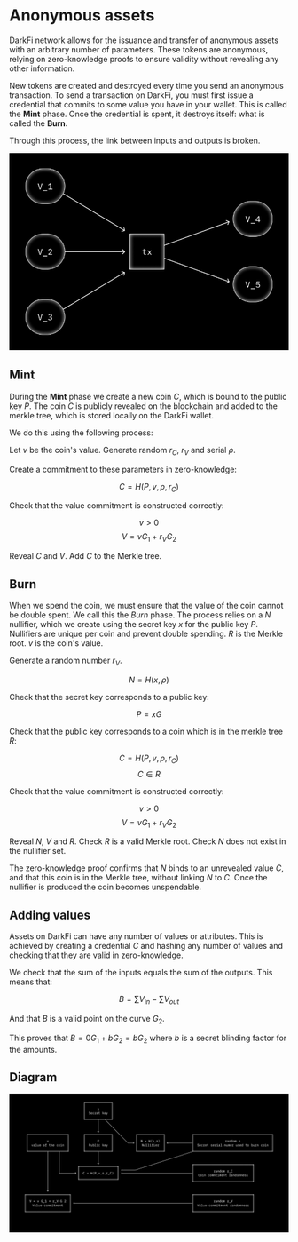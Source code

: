# Anonymous assets

DarkFi network allows for the issuance and transfer of anonymous assets
with an arbitrary number of parameters. These tokens are anonymous,
relying on zero-knowledge proofs to ensure validity without revealing
any other information.

New tokens are created and destroyed every time you send an anonymous
transaction. To send a transaction on DarkFi, you must first issue a
credential that commits to some value you have in your wallet. This is
called the **Mint** phase. Once the credential is spent, it destroys
itself: what is called the **Burn.**

Through this process, the link between inputs and outputs is broken.

![](transaction.png)

## Mint

During the **Mint** phase we create a new coin $C$, which is bound
to the public key $P$. The coin $C$ is publicly revealed on the
blockchain and added to the merkle tree, which is stored locally on
the DarkFi wallet.

We do this using the following process:

Let $v$ be the coin's value. Generate random $r_C$, $r_V$ and serial
$\rho$.

Create a commitment to these parameters in zero-knowledge:

$$ C = H(P, v, \rho, r_C) $$

Check that the value commitment is constructed correctly:

$$ v > 0 $$
$$ V = v G_1 + r_V G_2 $$

Reveal $C$ and $V$. Add $C$ to the Merkle tree.

## Burn

When we spend the coin, we must ensure that the value of the coin
cannot be double spent. We call this the *Burn* phase. The process
relies on a $N$ nullifier, which we create  using the secret key $x$
for the public key $P$. Nullifiers are unique per coin and prevent
double spending. $R$ is the Merkle root. $v$ is the coin's value.

Generate a random number $r_V$.

$$ N = H(x, \rho) $$

Check that the secret key corresponds to a public key:

$$ P = xG $$

Check that the public key corresponds to a coin which is in the merkle
tree $R$:

$$ C = H(P, v, \rho, r_C) $$
$$ C \in R $$

Check that the value commitment is constructed correctly:

$$ v > 0 $$
$$ V = v G_1 + r_V G_2 $$

Reveal $N$, $V$ and $R$. Check $R$ is a valid Merkle root. Check $N$
does not exist in the nullifier set.

The zero-knowledge proof confirms that $N$ binds to an unrevealed value
$C$, and that this coin is in the Merkle tree, without linking $N$
to $C$. Once the nullifier is produced the coin becomes unspendable.

## Adding values

Assets on DarkFi can have any number of values or attributes. This
is achieved by creating a credential $C$ and hashing any number of
values and checking that they are valid in zero-knowledge.

We check that the sum of the inputs equals the sum of the outputs. This
means that:

$$ B = \sum{V_{in}} - \sum{V_{out}} $$

And that $B$ is a valid point on the curve $G_2$.

This proves that $B = 0 G_1 + b G_2 = b G_2$ where $b$ is a secret
blinding factor for the amounts.

## Diagram

![](diagram-dkzk.png)
